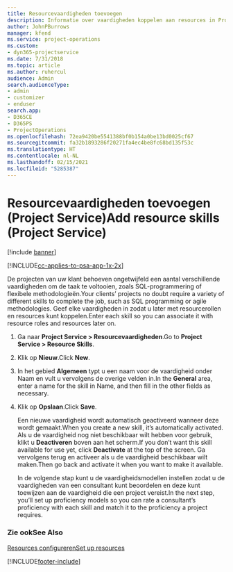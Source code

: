 ```yaml
---
title: Resourcevaardigheden toevoegen
description: Informatie over vaardigheden koppelen aan resources in Project Service
author: JohnPBurrows
manager: kfend
ms.service: project-operations
ms.custom:
- dyn365-projectservice
ms.date: 7/31/2018
ms.topic: article
ms.author: ruhercul
audience: Admin
search.audienceType:
- admin
- customizer
- enduser
search.app:
- D365CE
- D365PS
- ProjectOperations
ms.openlocfilehash: 72ea9420be5541388bf0b154a0be13bd0025cf67
ms.sourcegitcommit: fa32b1893286f20271fa4ec4be8fc68bd135f53c
ms.translationtype: HT
ms.contentlocale: nl-NL
ms.lasthandoff: 02/15/2021
ms.locfileid: "5285387"
---
```

# <a name="add-resource-skills-project-service"></a><span data-ttu-id="5c7b4-103">Resourcevaardigheden toevoegen (Project Service)</span><span class="sxs-lookup"><span data-stu-id="5c7b4-103">Add resource skills (Project Service)</span></span>

[!include [banner](../includes/psa-now-project-operations.md)]

[!INCLUDE[cc-applies-to-psa-app-1x-2x](../includes/cc-applies-to-psa-app-1x-2x.md)]

<span data-ttu-id="5c7b4-104">De projecten van uw klant behoeven ongetwijfeld een aantal verschillende vaardigheden om de taak te voltooien, zoals SQL-programmering of flexibele methodologieën.</span><span class="sxs-lookup"><span data-stu-id="5c7b4-104">Your clients’ projects no doubt require a variety of different skills to complete the job, such as SQL programming or agile methodologies.</span></span> <span data-ttu-id="5c7b4-105">Geef elke vaardigheden in zodat u later met resourcerollen en resources kunt koppelen.</span><span class="sxs-lookup"><span data-stu-id="5c7b4-105">Enter each skill so you can associate it with resource roles and resources later on.</span></span>  
  
1. <span data-ttu-id="5c7b4-106">Ga naar **Project Service > Resourcevaardigheden**.</span><span class="sxs-lookup"><span data-stu-id="5c7b4-106">Go to **Project Service > Resource Skills**.</span></span>  
  
2. <span data-ttu-id="5c7b4-107">Klik op **Nieuw**.</span><span class="sxs-lookup"><span data-stu-id="5c7b4-107">Click **New**.</span></span>  
  
3. <span data-ttu-id="5c7b4-108">In het gebied **Algemeen** typt u een naam voor de vaardigheid onder Naam en vult u vervolgens de overige velden in.</span><span class="sxs-lookup"><span data-stu-id="5c7b4-108">In the **General** area, enter a name for the skill in Name, and then fill in the other fields as necessary.</span></span>  
  
4. <span data-ttu-id="5c7b4-109">Klik op **Opslaan**.</span><span class="sxs-lookup"><span data-stu-id="5c7b4-109">Click **Save**.</span></span>  
  
   <span data-ttu-id="5c7b4-110">Een nieuwe vaardigheid wordt automatisch geactiveerd wanneer deze wordt gemaakt.</span><span class="sxs-lookup"><span data-stu-id="5c7b4-110">When you create a new skill, it’s automatically activated.</span></span> <span data-ttu-id="5c7b4-111">Als u de vaardigheid nog niet beschikbaar wilt hebben voor gebruik, klikt u **Deactiveren** boven aan het scherm.</span><span class="sxs-lookup"><span data-stu-id="5c7b4-111">If you don’t want this skill available for use yet, click **Deactivate** at the top of the screen.</span></span> <span data-ttu-id="5c7b4-112">Ga vervolgens terug en activeer als u de vaardigheid beschikbaar wilt maken.</span><span class="sxs-lookup"><span data-stu-id="5c7b4-112">Then go back and activate it when you want to make it available.</span></span>  
  
   <span data-ttu-id="5c7b4-113">In de volgende stap kunt u de vaardigheidsmodellen instellen zodat u de vaardigheden van een consultant kunt beoordelen en deze kunt toewijzen aan de vaardigheid die een project vereist.</span><span class="sxs-lookup"><span data-stu-id="5c7b4-113">In the next step, you’ll set up proficiency models so you can rate a consultant’s proficiency with each skill and match it to the proficiency a project requires.</span></span>  
  
### <a name="see-also"></a><span data-ttu-id="5c7b4-114">Zie ook</span><span class="sxs-lookup"><span data-stu-id="5c7b4-114">See Also</span></span>  
 [<span data-ttu-id="5c7b4-115">Resources configureren</span><span class="sxs-lookup"><span data-stu-id="5c7b4-115">Set up resources</span></span>](../psa/set-up-resources.md)


[!INCLUDE[footer-include](../includes/footer-banner.md)]